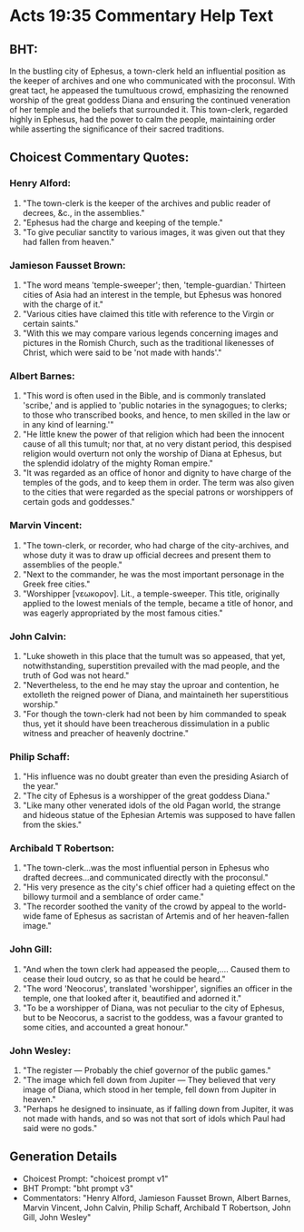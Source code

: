 # Acts 19:35 Commentary Help Text

## BHT:
In the bustling city of Ephesus, a town-clerk held an influential position as the keeper of archives and one who communicated with the proconsul. With great tact, he appeased the tumultuous crowd, emphasizing the renowned worship of the great goddess Diana and ensuring the continued veneration of her temple and the beliefs that surrounded it. This town-clerk, regarded highly in Ephesus, had the power to calm the people, maintaining order while asserting the significance of their sacred traditions.

## Choicest Commentary Quotes:
### Henry Alford:
1. "The town-clerk is the keeper of the archives and public reader of decrees, &c., in the assemblies." 
2. "Ephesus had the charge and keeping of the temple." 
3. "To give peculiar sanctity to various images, it was given out that they had fallen from heaven."

### Jamieson Fausset Brown:
1. "The word means 'temple-sweeper'; then, 'temple-guardian.' Thirteen cities of Asia had an interest in the temple, but Ephesus was honored with the charge of it." 
2. "Various cities have claimed this title with reference to the Virgin or certain saints." 
3. "With this we may compare various legends concerning images and pictures in the Romish Church, such as the traditional likenesses of Christ, which were said to be 'not made with hands'."

### Albert Barnes:
1. "This word is often used in the Bible, and is commonly translated 'scribe,' and is applied to 'public notaries in the synagogues; to clerks; to those who transcribed books, and hence, to men skilled in the law or in any kind of learning.'"
2. "He little knew the power of that religion which had been the innocent cause of all this tumult; nor that, at no very distant period, this despised religion would overturn not only the worship of Diana at Ephesus, but the splendid idolatry of the mighty Roman empire."
3. "It was regarded as an office of honor and dignity to have charge of the temples of the gods, and to keep them in order. The term was also given to the cities that were regarded as the special patrons or worshippers of certain gods and goddesses."

### Marvin Vincent:
1. "The town-clerk, or recorder, who had charge of the city-archives, and whose duty it was to draw up official decrees and present them to assemblies of the people."
2. "Next to the commander, he was the most important personage in the Greek free cities."
3. "Worshipper [νεωκορον]. Lit., a temple-sweeper. This title, originally applied to the lowest menials of the temple, became a title of honor, and was eagerly appropriated by the most famous cities."

### John Calvin:
1. "Luke showeth in this place that the tumult was so appeased, that yet, notwithstanding, superstition prevailed with the mad people, and the truth of God was not heard."
2. "Nevertheless, to the end he may stay the uproar and contention, he extolleth the reigned power of Diana, and maintaineth her superstitious worship."
3. "For though the town-clerk had not been by him commanded to speak thus, yet it should have been treacherous dissimulation in a public witness and preacher of heavenly doctrine."

### Philip Schaff:
1. "His influence was no doubt greater than even the presiding Asiarch of the year."
2. "The city of Ephesus is a worshipper of the great goddess Diana."
3. "Like many other venerated idols of the old Pagan world, the strange and hideous statue of the Ephesian Artemis was supposed to have fallen from the skies."

### Archibald T Robertson:
1. "The town-clerk...was the most influential person in Ephesus who drafted decrees...and communicated directly with the proconsul." 
2. "His very presence as the city's chief officer had a quieting effect on the billowy turmoil and a semblance of order came."
3. "The recorder soothed the vanity of the crowd by appeal to the world-wide fame of Ephesus as sacristan of Artemis and of her heaven-fallen image."

### John Gill:
1. "And when the town clerk had appeased the people,.... Caused them to cease their loud outcry, so as that he could be heard."
2. "The word 'Neocorus', translated 'worshipper', signifies an officer in the temple, one that looked after it, beautified and adorned it."
3. "To be a worshipper of Diana, was not peculiar to the city of Ephesus, but to be Neocorus, a sacrist to the goddess, was a favour granted to some cities, and accounted a great honour."

### John Wesley:
1. "The register — Probably the chief governor of the public games."
2. "The image which fell down from Jupiter — They believed that very image of Diana, which stood in her temple, fell down from Jupiter in heaven."
3. "Perhaps he designed to insinuate, as if falling down from Jupiter, it was not made with hands, and so was not that sort of idols which Paul had said were no gods."


## Generation Details
- Choicest Prompt: "choicest prompt v1"
- BHT Prompt: "bht prompt v3"
- Commentators: "Henry Alford, Jamieson Fausset Brown, Albert Barnes, Marvin Vincent, John Calvin, Philip Schaff, Archibald T Robertson, John Gill, John Wesley"
